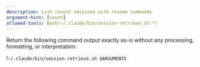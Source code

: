 ```yaml
---
description: List recent sessions with resume commands
argument-hint: [count]
allowed-tools: Bash(~/.claude/bin/session-retrieve.sh:*)
---
```


Return the following command output exactly as-is without any processing, formatting, or interpretation:

!`~/.claude/bin/session-retrieve.sh $ARGUMENTS`